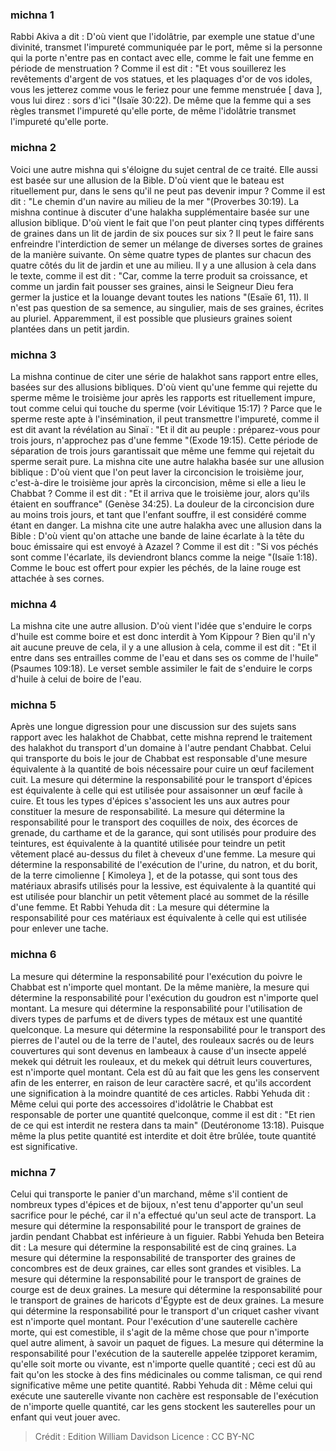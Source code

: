 
### michna 1
Rabbi Akiva a dit : D'où vient que l'idolâtrie, par exemple une statue d'une divinité, transmet l'impureté communiquée par le port, même si la personne qui la porte n'entre pas en contact avec elle, comme le fait une femme en période de menstruation ? Comme il est dit : "Et vous souillerez les revêtements d'argent de vos statues, et les plaquages d'or de vos idoles, vous les jetterez comme vous le feriez pour une femme menstruée [ dava ], vous lui direz : sors d'ici "(Isaïe 30:22). De même que la femme qui a ses règles transmet l'impureté qu'elle porte, de même l'idolâtrie transmet l'impureté qu'elle porte.

### michna 2
Voici une autre mishna qui s'éloigne du sujet central de ce traité. Elle aussi est basée sur une allusion de la Bible. D'où vient que le bateau est rituellement pur, dans le sens qu'il ne peut pas devenir impur ? Comme il est dit : "Le chemin d'un navire au milieu de la mer "(Proverbes 30:19). La mishna continue à discuter d'une halakha supplémentaire basée sur une allusion biblique. D'où vient le fait que l'on peut planter cinq types différents de graines dans un lit de jardin de six pouces sur six ? Il peut le faire sans enfreindre l'interdiction de semer un mélange de diverses sortes de graines de la manière suivante. On sème quatre types de plantes sur chacun des quatre côtés du lit de jardin et une au milieu. Il y a une allusion à cela dans le texte, comme il est dit : "Car, comme la terre produit sa croissance, et comme un jardin fait pousser ses graines, ainsi le Seigneur Dieu fera germer la justice et la louange devant toutes les nations "(Esaïe 61, 11). Il n'est pas question de sa semence, au singulier, mais de ses graines, écrites au pluriel. Apparemment, il est possible que plusieurs graines soient plantées dans un petit jardin.

### michna 3
La mishna continue de citer une série de halakhot sans rapport entre elles, basées sur des allusions bibliques. D'où vient qu'une femme qui rejette du sperme même le troisième jour après les rapports est rituellement impure, tout comme celui qui touche du sperme (voir Lévitique 15:17) ? Parce que le sperme reste apte à l'insémination, il peut transmettre l'impureté, comme il est dit avant la révélation au Sinaï : "Et il dit au peuple : préparez-vous pour trois jours, n'approchez pas d'une femme "(Exode 19:15). Cette période de séparation de trois jours garantissait que même une femme qui rejetait du sperme serait pure. La mishna cite une autre halakha basée sur une allusion biblique : D'où vient que l'on peut laver la circoncision le troisième jour, c'est-à-dire le troisième jour après la circoncision, même si elle a lieu le Chabbat ? Comme il est dit : "Et il arriva que le troisième jour, alors qu'ils étaient en souffrance" (Genèse 34:25). La douleur de la circoncision dure au moins trois jours, et tant que l'enfant souffre, il est considéré comme étant en danger. La mishna cite une autre halakha avec une allusion dans la Bible : D'où vient qu'on attache une bande de laine écarlate à la tête du bouc émissaire qui est envoyé à Azazel ? Comme il est dit : "Si vos péchés sont comme l'écarlate, ils deviendront blancs comme la neige "(Isaïe 1:18). Comme le bouc est offert pour expier les péchés, de la laine rouge est attachée à ses cornes.

### michna 4
La mishna cite une autre allusion. D'où vient l'idée que s'enduire le corps d'huile est comme boire et est donc interdit à Yom Kippour ? Bien qu'il n'y ait aucune preuve de cela, il y a une allusion à cela, comme il est dit : "Et il entre dans ses entrailles comme de l'eau et dans ses os comme de l'huile" (Psaumes 109:18). Le verset semble assimiler le fait de s'enduire le corps d'huile à celui de boire de l'eau.

### michna 5
Après une longue digression pour une discussion sur des sujets sans rapport avec les halakhot de Chabbat, cette mishna reprend le traitement des halakhot du transport d'un domaine à l'autre pendant Chabbat. Celui qui transporte du bois le jour de Chabbat est responsable d'une mesure équivalente à la quantité de bois nécessaire pour cuire un œuf facilement cuit. La mesure qui détermine la responsabilité pour le transport d'épices est équivalente à celle qui est utilisée pour assaisonner un œuf facile à cuire. Et tous les types d'épices s'associent les uns aux autres pour constituer la mesure de responsabilité. La mesure qui détermine la responsabilité pour le transport des coquilles de noix, des écorces de grenade, du carthame et de la garance, qui sont utilisés pour produire des teintures, est équivalente à la quantité utilisée pour teindre un petit vêtement placé au-dessus du filet à cheveux d'une femme. La mesure qui détermine la responsabilité de l'exécution de l'urine, du natron, et du borit, de la terre cimolienne [ Kimoleya ], et de la potasse, qui sont tous des matériaux abrasifs utilisés pour la lessive, est équivalente à la quantité qui est utilisée pour blanchir un petit vêtement placé au sommet de la résille d'une femme. Et Rabbi Yehuda dit : La mesure qui détermine la responsabilité pour ces matériaux est équivalente à celle qui est utilisée pour enlever une tache.

### michna 6
La mesure qui détermine la responsabilité pour l'exécution du poivre le Chabbat est n'importe quel montant. De la même manière, la mesure qui détermine la responsabilité pour l'exécution du goudron est n'importe quel montant. La mesure qui détermine la responsabilité pour l'utilisation de divers types de parfums et de divers types de métaux est une quantité quelconque. La mesure qui détermine la responsabilité pour le transport des pierres de l'autel ou de la terre de l'autel, des rouleaux sacrés ou de leurs couvertures qui sont devenus en lambeaux à cause d'un insecte appelé mekek qui détruit les rouleaux, et du mekek qui détruit leurs couvertures, est n'importe quel montant. Cela est dû au fait que les gens les conservent afin de les enterrer, en raison de leur caractère sacré, et qu'ils accordent une signification à la moindre quantité de ces articles. Rabbi Yehuda dit : Même celui qui porte des accessoires d'idolâtrie le Chabbat est responsable de porter une quantité quelconque, comme il est dit : "Et rien de ce qui est interdit ne restera dans ta main" (Deutéronome 13:18). Puisque même la plus petite quantité est interdite et doit être brûlée, toute quantité est significative.

### michna 7
Celui qui transporte le panier d'un marchand, même s'il contient de nombreux types d'épices et de bijoux, n'est tenu d'apporter qu'un seul sacrifice pour le péché, car il n'a effectué qu'un seul acte de transport. La mesure qui détermine la responsabilité pour le transport de graines de jardin pendant Chabbat est inférieure à un figuier. Rabbi Yehuda ben Beteira dit : La mesure qui détermine la responsabilité est de cinq graines. La mesure qui détermine la responsabilité de transporter des graines de concombres est de deux graines, car elles sont grandes et visibles. La mesure qui détermine la responsabilité pour le transport de graines de courge est de deux graines. La mesure qui détermine la responsabilité pour le transport de graines de haricots d'Égypte est de deux graines. La mesure qui détermine la responsabilité pour le transport d'un criquet casher vivant est n'importe quel montant. Pour l'exécution d'une sauterelle cachère morte, qui est comestible, il s'agit de la même chose que pour n'importe quel autre aliment, à savoir un paquet de figues. La mesure qui détermine la responsabilité pour l'exécution de la sauterelle appelée tzipporet keramim, qu'elle soit morte ou vivante, est n'importe quelle quantité ; ceci est dû au fait qu'on les stocke à des fins médicinales ou comme talisman, ce qui rend significative même une petite quantité. Rabbi Yehuda dit : Même celui qui exécute une sauterelle vivante non cachère est responsable de l'exécution de n'importe quelle quantité, car les gens stockent les sauterelles pour un enfant qui veut jouer avec.

>Crédit : Edition William Davidson
>Licence : CC BY-NC